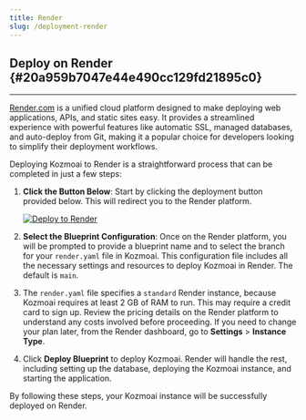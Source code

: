 ```yaml
---
title: Render
slug: /deployment-render
---
```


## Deploy on Render {#20a959b7047e44e490cc129fd21895c0}

---

[Render.com](http://render.com/) is a unified cloud platform designed to make deploying web applications, APIs, and static sites easy. It provides a streamlined experience with powerful features like automatic SSL, managed databases, and auto-deploy from Git, making it a popular choice for developers looking to simplify their deployment workflows.

Deploying Kozmoai to Render is a straightforward process that can be completed in just a few steps:

1. **Click the Button Below**: Start by clicking the deployment button provided below. This will redirect you to the Render platform.

   [![Deploy to Render](/logos/render-deploy.svg)](https://render.com/deploy?repo=https%3A%2F%2Fgithub.com%2Fdigitranslab%2Fkozmoai%2Ftree%2Fdev)

2. **Select the Blueprint Configuration**: Once on the Render platform, you will be prompted to provide a blueprint name and to select the branch for your `render.yaml` file in Kozmoai. This configuration file includes all the necessary settings and resources to deploy Kozmoai in Render. The default is `main`.
3. The `render.yaml` file specifies a `standard` Render instance, because Kozmoai requires at least 2 GB of RAM to run. This may require a credit card to sign up. Review the pricing details on the Render platform to understand any costs involved before proceeding. If you need to change your plan later, from the Render dashboard, go to **Settings** > **Instance Type**.

4. Click **Deploy Blueprint** to deploy Kozmoai. Render will handle the rest, including setting up the database, deploying the Kozmoai instance, and starting the application.

By following these steps, your Kozmoai instance will be successfully deployed on Render.
